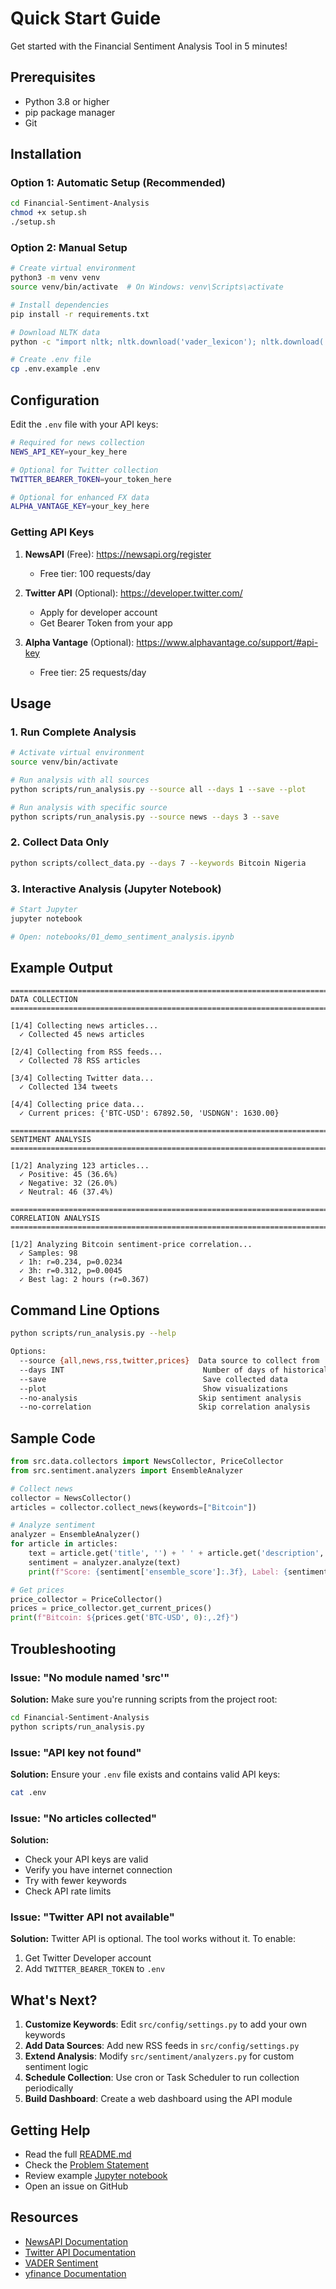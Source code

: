 # Quick Start Guide

Get started with the Financial Sentiment Analysis Tool in 5 minutes!

## Prerequisites

- Python 3.8 or higher
- pip package manager
- Git

## Installation

### Option 1: Automatic Setup (Recommended)

```bash
cd Financial-Sentiment-Analysis
chmod +x setup.sh
./setup.sh
```

### Option 2: Manual Setup

```bash
# Create virtual environment
python3 -m venv venv
source venv/bin/activate  # On Windows: venv\Scripts\activate

# Install dependencies
pip install -r requirements.txt

# Download NLTK data
python -c "import nltk; nltk.download('vader_lexicon'); nltk.download('punkt'); nltk.download('stopwords')"

# Create .env file
cp .env.example .env
```

## Configuration

Edit the `.env` file with your API keys:

```bash
# Required for news collection
NEWS_API_KEY=your_key_here

# Optional for Twitter collection
TWITTER_BEARER_TOKEN=your_token_here

# Optional for enhanced FX data
ALPHA_VANTAGE_KEY=your_key_here
```

### Getting API Keys

1. **NewsAPI** (Free): https://newsapi.org/register
   - Free tier: 100 requests/day

2. **Twitter API** (Optional): https://developer.twitter.com/
   - Apply for developer account
   - Get Bearer Token from your app

3. **Alpha Vantage** (Optional): https://www.alphavantage.co/support/#api-key
   - Free tier: 25 requests/day

## Usage

### 1. Run Complete Analysis

```bash
# Activate virtual environment
source venv/bin/activate

# Run analysis with all sources
python scripts/run_analysis.py --source all --days 1 --save --plot

# Run analysis with specific source
python scripts/run_analysis.py --source news --days 3 --save
```

### 2. Collect Data Only

```bash
python scripts/collect_data.py --days 7 --keywords Bitcoin Nigeria
```

### 3. Interactive Analysis (Jupyter Notebook)

```bash
# Start Jupyter
jupyter notebook

# Open: notebooks/01_demo_sentiment_analysis.ipynb
```

## Example Output

```
================================================================================
DATA COLLECTION
================================================================================

[1/4] Collecting news articles...
  ✓ Collected 45 news articles

[2/4] Collecting from RSS feeds...
  ✓ Collected 78 RSS articles

[3/4] Collecting Twitter data...
  ✓ Collected 134 tweets

[4/4] Collecting price data...
  ✓ Current prices: {'BTC-USD': 67892.50, 'USDNGN': 1630.00}

================================================================================
SENTIMENT ANALYSIS
================================================================================

[1/2] Analyzing 123 articles...
  ✓ Positive: 45 (36.6%)
  ✓ Negative: 32 (26.0%)
  ✓ Neutral: 46 (37.4%)

================================================================================
CORRELATION ANALYSIS
================================================================================

[1/2] Analyzing Bitcoin sentiment-price correlation...
  ✓ Samples: 98
  ✓ 1h: r=0.234, p=0.0234
  ✓ 3h: r=0.312, p=0.0045
  ✓ Best lag: 2 hours (r=0.367)
```

## Command Line Options

```bash
python scripts/run_analysis.py --help

Options:
  --source {all,news,rss,twitter,prices}  Data source to collect from
  --days INT                               Number of days of historical data
  --save                                   Save collected data
  --plot                                   Show visualizations
  --no-analysis                           Skip sentiment analysis
  --no-correlation                        Skip correlation analysis
```

## Sample Code

```python
from src.data.collectors import NewsCollector, PriceCollector
from src.sentiment.analyzers import EnsembleAnalyzer

# Collect news
collector = NewsCollector()
articles = collector.collect_news(keywords=["Bitcoin"])

# Analyze sentiment
analyzer = EnsembleAnalyzer()
for article in articles:
    text = article.get('title', '') + ' ' + article.get('description', '')
    sentiment = analyzer.analyze(text)
    print(f"Score: {sentiment['ensemble_score']:.3f}, Label: {sentiment['ensemble_label']}")

# Get prices
price_collector = PriceCollector()
prices = price_collector.get_current_prices()
print(f"Bitcoin: ${prices.get('BTC-USD', 0):,.2f}")
```

## Troubleshooting

### Issue: "No module named 'src'"

**Solution:** Make sure you're running scripts from the project root:
```bash
cd Financial-Sentiment-Analysis
python scripts/run_analysis.py
```

### Issue: "API key not found"

**Solution:** Ensure your `.env` file exists and contains valid API keys:
```bash
cat .env
```

### Issue: "No articles collected"

**Solution:**
- Check your API keys are valid
- Verify you have internet connection
- Try with fewer keywords
- Check API rate limits

### Issue: "Twitter API not available"

**Solution:** Twitter API is optional. The tool works without it. To enable:
1. Get Twitter Developer account
2. Add `TWITTER_BEARER_TOKEN` to `.env`

## What's Next?

1. **Customize Keywords**: Edit `src/config/settings.py` to add your own keywords
2. **Add Data Sources**: Add new RSS feeds in `src/config/settings.py`
3. **Extend Analysis**: Modify `src/sentiment/analyzers.py` for custom sentiment logic
4. **Schedule Collection**: Use cron or Task Scheduler to run collection periodically
5. **Build Dashboard**: Create a web dashboard using the API module

## Getting Help

- Read the full [README.md](README.md)
- Check the [Problem Statement](Problem%20Statement.txt)
- Review example [Jupyter notebook](notebooks/01_demo_sentiment_analysis.ipynb)
- Open an issue on GitHub

## Resources

- [NewsAPI Documentation](https://newsapi.org/docs)
- [Twitter API Documentation](https://developer.twitter.com/en/docs)
- [VADER Sentiment](https://github.com/cjhutto/vaderSentiment)
- [yfinance Documentation](https://pypi.org/project/yfinance/)
